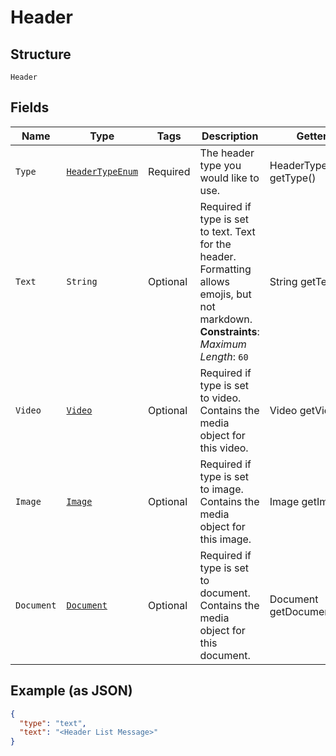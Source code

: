 
# Header

## Structure

`Header`

## Fields

| Name | Type | Tags | Description | Getter | Setter |
|  --- | --- | --- | --- | --- | --- |
| `Type` | [`HeaderTypeEnum`](../../doc/models/header-type-enum.md) | Required | The header type you would like to use. | HeaderTypeEnum getType() | setType(HeaderTypeEnum type) |
| `Text` | `String` | Optional | Required if type is set to text. Text for the header. Formatting allows emojis, but not markdown.<br>**Constraints**: *Maximum Length*: `60` | String getText() | setText(String text) |
| `Video` | [`Video`](../../doc/models/video.md) | Optional | Required if type is set to video. Contains the media object for this video. | Video getVideo() | setVideo(Video video) |
| `Image` | [`Image`](../../doc/models/image.md) | Optional | Required if type is set to image. Contains the media object for this image. | Image getImage() | setImage(Image image) |
| `Document` | [`Document`](../../doc/models/document.md) | Optional | Required if type is set to document. Contains the media object for this document. | Document getDocument() | setDocument(Document document) |

## Example (as JSON)

```json
{
  "type": "text",
  "text": "<Header List Message>"
}
```

